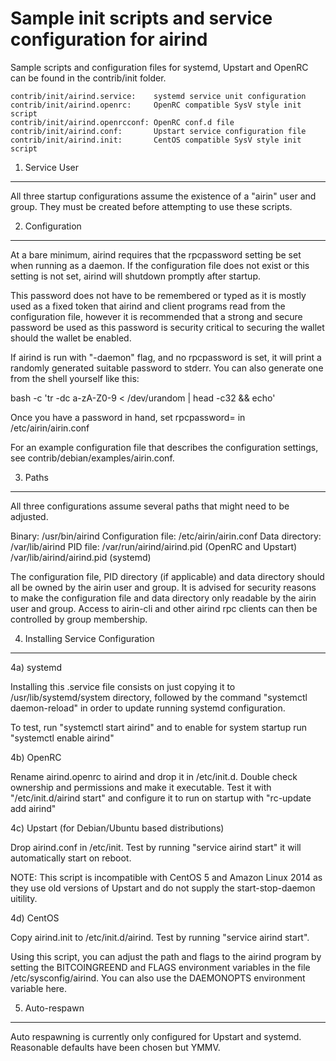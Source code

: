 Sample init scripts and service configuration for airind
==========================================================

Sample scripts and configuration files for systemd, Upstart and OpenRC
can be found in the contrib/init folder.

    contrib/init/airind.service:    systemd service unit configuration
    contrib/init/airind.openrc:     OpenRC compatible SysV style init script
    contrib/init/airind.openrcconf: OpenRC conf.d file
    contrib/init/airind.conf:       Upstart service configuration file
    contrib/init/airind.init:       CentOS compatible SysV style init script

1. Service User
---------------------------------

All three startup configurations assume the existence of a "airin" user
and group.  They must be created before attempting to use these scripts.

2. Configuration
---------------------------------

At a bare minimum, airind requires that the rpcpassword setting be set
when running as a daemon.  If the configuration file does not exist or this
setting is not set, airind will shutdown promptly after startup.

This password does not have to be remembered or typed as it is mostly used
as a fixed token that airind and client programs read from the configuration
file, however it is recommended that a strong and secure password be used
as this password is security critical to securing the wallet should the
wallet be enabled.

If airind is run with "-daemon" flag, and no rpcpassword is set, it will
print a randomly generated suitable password to stderr.  You can also
generate one from the shell yourself like this:

bash -c 'tr -dc a-zA-Z0-9 < /dev/urandom | head -c32 && echo'

Once you have a password in hand, set rpcpassword= in /etc/airin/airin.conf

For an example configuration file that describes the configuration settings,
see contrib/debian/examples/airin.conf.

3. Paths
---------------------------------

All three configurations assume several paths that might need to be adjusted.

Binary:              /usr/bin/airind
Configuration file:  /etc/airin/airin.conf
Data directory:      /var/lib/airind
PID file:            /var/run/airind/airind.pid (OpenRC and Upstart)
                     /var/lib/airind/airind.pid (systemd)

The configuration file, PID directory (if applicable) and data directory
should all be owned by the airin user and group.  It is advised for security
reasons to make the configuration file and data directory only readable by the
airin user and group.  Access to airin-cli and other airind rpc clients
can then be controlled by group membership.

4. Installing Service Configuration
-----------------------------------

4a) systemd

Installing this .service file consists on just copying it to
/usr/lib/systemd/system directory, followed by the command
"systemctl daemon-reload" in order to update running systemd configuration.

To test, run "systemctl start airind" and to enable for system startup run
"systemctl enable airind"

4b) OpenRC

Rename airind.openrc to airind and drop it in /etc/init.d.  Double
check ownership and permissions and make it executable.  Test it with
"/etc/init.d/airind start" and configure it to run on startup with
"rc-update add airind"

4c) Upstart (for Debian/Ubuntu based distributions)

Drop airind.conf in /etc/init.  Test by running "service airind start"
it will automatically start on reboot.

NOTE: This script is incompatible with CentOS 5 and Amazon Linux 2014 as they
use old versions of Upstart and do not supply the start-stop-daemon uitility.

4d) CentOS

Copy airind.init to /etc/init.d/airind. Test by running "service airind start".

Using this script, you can adjust the path and flags to the airind program by
setting the BITCOINGREEND and FLAGS environment variables in the file
/etc/sysconfig/airind. You can also use the DAEMONOPTS environment variable here.

5. Auto-respawn
-----------------------------------

Auto respawning is currently only configured for Upstart and systemd.
Reasonable defaults have been chosen but YMMV.
